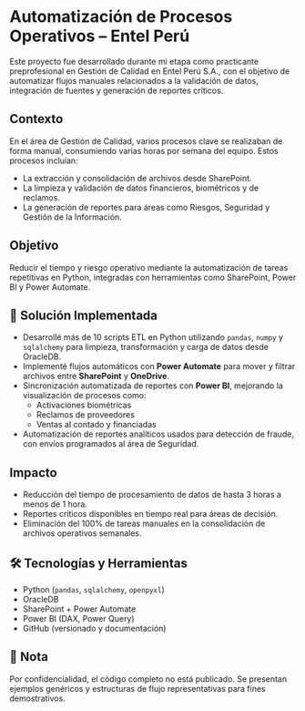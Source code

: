 # Automatización de Procesos Operativos – Entel Perú

Este proyecto fue desarrollado durante mi etapa como practicante preprofesional en Gestión de Calidad en Entel Perú S.A., con el objetivo de automatizar flujos manuales relacionados a la validación de datos, integración de fuentes y generación de reportes críticos.

## Contexto

En el área de Gestión de Calidad, varios procesos clave se realizaban de forma manual, consumiendo varias horas por semana del equipo. Estos procesos incluían:

- La extracción y consolidación de archivos desde SharePoint.
- La limpieza y validación de datos financieros, biométricos y de reclamos.
- La generación de reportes para áreas como Riesgos, Seguridad y Gestión de la Información.

## Objetivo

Reducir el tiempo y riesgo operativo mediante la automatización de tareas repetitivas en Python, integradas con herramientas como SharePoint, Power BI y Power Automate.

## 🔧 Solución Implementada

- Desarrollé más de 10 scripts ETL en Python utilizando `pandas`, `numpy` y `sqlalchemy` para limpieza, transformación y carga de datos desde OracleDB.
- Implementé flujos automáticos con **Power Automate** para mover y filtrar archivos entre **SharePoint** y **OneDrive**.
- Sincronización automatizada de reportes con **Power BI**, mejorando la visualización de procesos como:
  - Activaciones biométricas
  - Reclamos de proveedores
  - Ventas al contado y financiadas
- Automatización de reportes analíticos usados para detección de fraude, con envíos programados al área de Seguridad.

## Impacto

- Reducción del tiempo de procesamiento de datos de hasta 3 horas a menos de 1 hora.
- Reportes críticos disponibles en tiempo real para áreas de decisión.
- Eliminación del 100% de tareas manuales en la consolidación de archivos operativos semanales.

## 🛠 Tecnologías y Herramientas

- Python (`pandas`, `sqlalchemy`, `openpyxl`)
- OracleDB
- SharePoint + Power Automate
- Power BI (DAX, Power Query)
- GitHub (versionado y documentación)

## 🔐 Nota

Por confidencialidad, el código completo no está publicado. Se presentan ejemplos genéricos y estructuras de flujo representativas para fines demostrativos.
